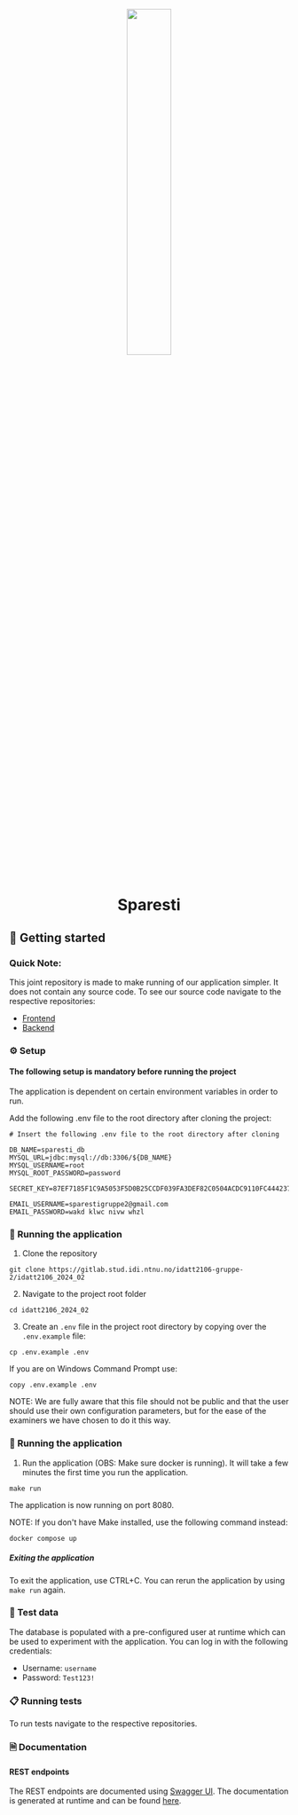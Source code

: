 <p align="center">
    <a href="https://gitlab.stud.idi.ntnu.no/idatt2106-gruppe-2/idatt2106_2024_02_backend" target="_blank">
        <img width="40%" src="https://cdn.discordapp.com/attachments/1229758495767658566/1235997795555475529/image.png?ex=66366826&is=663516a6&hm=45dc1766b8463011e2a354bbfe837cd8da5f9f8150cc68fde30f66cc5230c252&">
    </a>
    </p>
<h1 align="center">
                Sparesti 
</h1>

## 🚀 Getting started

### Quick Note:
This joint repository is made to make running of our application simpler.
It does not contain any source code. 
To see our source code navigate to the respective repositories:

- [Frontend](https://gitlab.stud.idi.ntnu.no/idatt2106-gruppe-2/idatt2106_2024_02_frontend)
- [Backend](https://gitlab.stud.idi.ntnu.no/idatt2106-gruppe-2/idatt2106_2024_02_backend)

### ⚙ Setup
#### The following setup is mandatory before running the project
The application is dependent on certain environment variables in order to run.

Add the following .env file to the root directory after cloning the project:
```
# Insert the following .env file to the root directory after cloning

DB_NAME=sparesti_db
MYSQL_URL=jdbc:mysql://db:3306/${DB_NAME}
MYSQL_USERNAME=root
MYSQL_ROOT_PASSWORD=password

SECRET_KEY=87EF7185F1C9A5053F5D0B25CCDF039FA3DEF82C0504ACDC9110FC444237BC57

EMAIL_USERNAME=sparestigruppe2@gmail.com
EMAIL_PASSWORD=wakd klwc nivw whzl
```

### 🚗 Running the application

1. Clone the repository
```
git clone https://gitlab.stud.idi.ntnu.no/idatt2106-gruppe-2/idatt2106_2024_02
```
2. Navigate to the project root folder
```
cd idatt2106_2024_02
```
3. Create an ```.env``` file in the project root directory by copying over the ```.env.example``` file:
```
cp .env.example .env
```
If you are on Windows Command Prompt use:
```
copy .env.example .env
```

NOTE: We are fully aware that this file should not be public and that the user should
use their own configuration parameters, but
for the ease of the examiners we have chosen to do it this way.


### 🚗 Running the application

1. Run the application (OBS: Make sure docker is running). It will take a few minutes the first time you run the application.
```
make run
```
The application is now running on port 8080.

NOTE: If you don't have Make installed, use the following command instead:
```
docker compose up
```

##### Exiting the application

To exit the application, use CTRL+C. You can rerun the application by using
```make run``` again.

### 🧪 Test data
The database is populated with a pre-configured user at runtime which
can be used to experiment with the application. You can log in with the following credentials:
- Username: ```username```
- Password: ```Test123!```

### 📋 Running tests
To run tests navigate to the respective repositories.
### 🗎 Documentation
#### REST endpoints
The REST endpoints are documented using [Swagger UI](https://swagger.io/tools/swagger-ui/). The documentation is generated at runtime and can be found [here](http://localhost:8080/swagger-ui/index.html).
